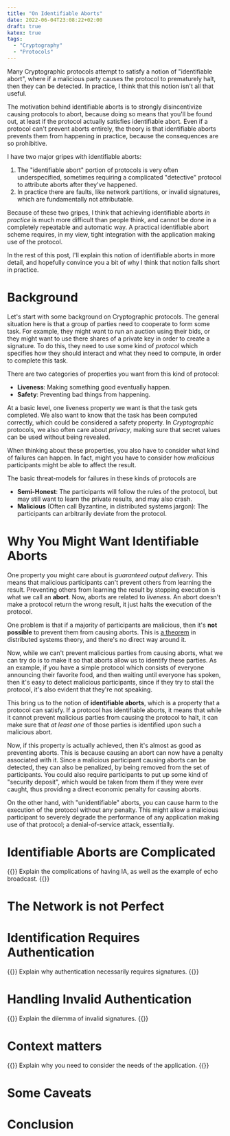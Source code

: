 ```yaml
---
title: "On Identifiable Aborts"
date: 2022-06-04T23:08:22+02:00
draft: true
katex: true
tags:
  - "Cryptography"
  - "Protocols"
---
```


Many Cryptographic protocols attempt to satisfy a notion of "identifiable
abort", where if a malicious party causes the protocol to prematurely halt,
then they can be detected.
In practice, I think that this notion isn't all that useful.
<!--more-->

The motivation behind identifiable aborts is to strongly disincentivize
causing protocols to abort, because doing so means that you'll be found
out, at least if the protocol actually satisfies identifiable abort.
Even if a protocol can't prevent aborts entirely, the theory is that
identifiable aborts prevents them from happening in practice, because
the consequences are so prohibitive.

I have two major gripes with identifiable aborts:
1. The "identifiable abort" portion of protocols is very often underspecified,
   sometimes requiring a complicated "detective" protocol to attribute aborts
   after they've happened.
2. In practice there are faults, like network partitions, or invalid signatures,
   which are fundamentally not attributable.

Because of these two gripes, I think that achieving identifiable aborts
*in practice* is much more difficult than people think, and cannot be done
in a completely repeatable and automatic way.
A practical identifiable abort scheme requires, in my view, tight integration
with the application making use of the protocol.

In the rest of this post, I'll explain this notion of identifiable aborts
in more detail, and hopefully convince you a bit of why I think that
notion falls short in practice.

# Background

Let's start with some background on Cryptographic protocols.
The general situation here is that a group of parties need to cooperate
to form some task.
For example, they might want to run an auction using their bids, or they
might want to use there shares of a private key in order to create a signature.
To do this, they need to use some kind of *protocol* which specifies how
they should interact and what they need to compute, in order to complete
this task.

There are two categories of properties you want from this kind of protocol:

- **Liveness**: Making something good eventually happen.
- **Safety**: Preventing bad things from happening.

At a basic level, one liveness property we want is that the task gets
completed.
We also want to know that the task has been computed correctly,
which could be considered a safety property.
In *Cryptographic* protocols,
we also often care about *privacy*, making sure that secret values
can be used without being revealed.

When thinking about these properties, you also have to consider
what kind of failures can happen. In fact, might you have to consider
how *malicious* participants might be able to affect the result.

The basic threat-models for failures in these kinds of protocols are

- **Semi-Honest**: The participants will follow the rules of the protocol,
but may still want to learn the private results, and may also crash.
- **Malicious** (Often call Byzantine, in distributed systems jargon): The participants can arbitrarily deviate from the protocol.

# Why You Might Want Identifiable Aborts

One property you might care about is *guaranteed output delivery*.
This means that malicious participants can't prevent others from
learning the result. Preventing others from learning the result by
stopping execution is what we call an **abort**. Now, aborts are
related to *liveness*. An abort doesn't make a protocol return the wrong
result, it just halts the execution of the protocol.

One problem is that if a majority of participants are malicious,
then it's **not possible** to prevent them from causing aborts.
This is [a theorem](https://dl.acm.org/doi/10.1145/12130.12168)
in distributed systems theory, and there's no direct way around it.

Now, while we can't prevent malicious parties from causing aborts,
what we can try do is to make it so that aborts allow us to identify
these parties. As an example, if you have a simple protocol which
consists of everyone announcing their favorite food, and then waiting
until everyone has spoken, then it's easy to detect malicious participants,
since if they try to stall the protocol, it's also evident that they're
not speaking.

This bring us to the notion of **identifiable aborts**, which is a
property that a protocol can satisfy.
If a protocol has identifiable aborts, it means that while it cannot
prevent malicious parties from causing the protocol to halt, it
can make sure that *at least one* of those parties is identified
upon such a malicious abort.

Now, if this property is actually achieved, then it's almost as good
as preventing aborts. This is because causing an abort can now
have a penalty associated with it. Since a malicious participant
causing aborts can be detected, they can also be penalized, by being
removed from the set of participants. You could also require
participants to put up some kind of "security deposit", which would
be taken from them if they were ever caught, thus providing a direct
economic penalty for causing aborts.

On the other hand, with "unidentifiable" aborts, you can cause
harm to the execution of the protocol without any penalty.
This might allow a malicious participant to severely degrade the performance
of any application making use of that protocol; a denial-of-service attack,
essentially.

# Identifiable Aborts are Complicated

{{<todo>}}
Explain the complications of having IA, as well as the example of
echo broadcast.
{{</todo>}}

# The Network is not Perfect

# Identification Requires Authentication

{{<todo>}}
Explain why authentication necessarily requires signatures.
{{</todo>}}

# Handling Invalid Authentication

{{<todo>}}
Explain the dilemma of invalid signatures.
{{</todo>}}

# Context matters

{{<todo>}}
Explain why you need to consider the needs of the application.
{{</todo>}}

# Some Caveats

# Conclusion

